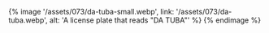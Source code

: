 {% image '/assets/073/da-tuba-small.webp',
    link: '/assets/073/da-tuba.webp',
    alt: 'A license plate that reads "DA TUBA"' %}
{% endimage %}
